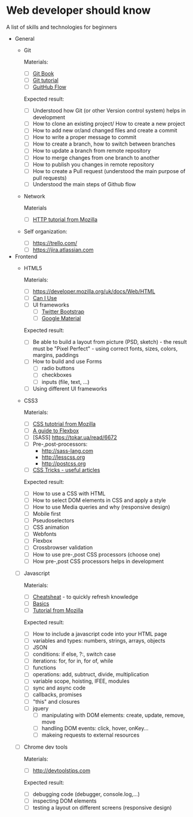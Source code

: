 # Web developer should know
A list of skills and technologies for beginners

- General
  - Git
    
    Materials:
    - [ ] [Git Book](https://git-scm.com/book/uk/v2)
    - [ ] [Git tutorial](https://www.codecademy.com/learn/learn-git)
    - [ ] [GuitHub Flow](https://guides.github.com/introduction/flow)
    
    Expected result:
    - [ ] Understood how Git (or other Version control system) helps in development
    - [ ] How to clone an existing project/ How to create a new project
    - [ ] How to add new or/and changed files and create a commit
    - [ ] How to write a proper message to commit
    - [ ] How to create a branch, how to switch between branches
    - [ ] How to update a branch from remote repository 
    - [ ] How to merge changes from one branch to another
    - [ ] How to publish you changes in remote repository
    - [ ] How to create a Pull request (understood the main purpose of pull requests)
    - [ ] Understood the main steps of Github flow
  - Network
  
    Materials
    - [ ] [HTTP tutorial from Mozilla](https://developer.mozilla.org/uk/docs/Web/HTTP)
  - Self organization:
    - [ ] https://trello.com/
    - [ ] https://jira.atlassian.com
- Frontend
  - HTML5
    
    Materials:
    - [ ] https://developer.mozilla.org/uk/docs/Web/HTML
    - [ ] [Can I Use](https://caniuse.com)
    - [ ] UI frameworks
      - [ ] [Twitter Bootstrap](http://getbootstrap.com)
      - [ ] [Google Material](http://materializecss.com)
    
    Expected result:
    - [ ] Be able to build a layout from picture (PSD, sketch) - the result must be "Pixel Perfect" - using correct fonts, sizes, colors, margins, paddings
    - [ ] How to build and use Forms
      - [ ] radio buttons
      - [ ] checkboxes
      - [ ] inputs (file, text, ...)
    - [ ] Using different UI frameworks
    
  - CSS3
  
    Materials:
    - [ ] [CSS tutotrial from Mozilla](https://developer.mozilla.org/uk/docs/Web/CSS)
    - [ ] [A guide to Flexbox](https://css-tricks.com/snippets/css/a-guide-to-flexbox)
    - [ ] [SASS] https://tokar.ua/read/6672
    - [ ] Pre-,post-processors: 
      - http://sass-lang.com
      - http://lesscss.org
      - http://postcss.org
    - [ ] [CSS Tricks - useful articles](https://css-tricks.com)
    
    Expected result:
    - [ ] How to use a CSS with HTML
    - [ ] How to select DOM elements in CSS and apply a style
    - [ ] How to use Media queries and why (responsive design)
    - [ ] Mobile first
    - [ ] Pseudoselectors
    - [ ] CSS animation
    - [ ] Webfonts
    - [ ] Flexbox
    - [ ] Crossbrowser validation
    - [ ] How to use pre-,post CSS processors (choose one)
    - [ ] How pre-,post CSS processors helps in development
    
  - [ ] Javascript
  
    Materials:
    - [ ] [Cheatsheat](https://github.com/mbeaudru/modern-js-cheatsheet) - to quickly refresh knowledge
    - [ ] [Basics](https://developer.mozilla.org/uk/docs/Learn/Getting_started_with_the_web/JavaScript_basics)
    - [ ] [Tutorial from Mozilla](https://developer.mozilla.org/uk/docs/Web/JavaScript)
    
    Expected result:
    - [ ] How to include a javascript code into your HTML page
    - [ ] variables and types: numbers, strings, arrays, objects
    - [ ] JSON
    - [ ] conditions: if else, ?:, switch case
    - [ ] iterations: for, for in, for of, while
    - [ ] functions
    - [ ] operations: add, subtruct, divide, multiplication
    - [ ] variable scope, hoisting, IFEE, modules
    - [ ] sync and async code
    - [ ] callbacks, promises
    - [ ] "this" and closures
    - [ ] jquery
      - [ ] manipulating with DOM elements: create, update, remove, move
      - [ ] handling DOM events: click, hover, onKey...
      - [ ] makeing requests to external resources
  - [ ] Chrome dev tools
    
    Materials:
    - [ ] http://devtoolstips.com
   
    Expected result:
    - [ ] debugging code (debugger, console.log,...)
    - [ ] inspecting DOM elements
    - [ ] testing a layout on different screens (responsive design)
